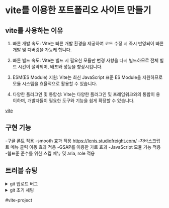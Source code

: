 # vite를 이용한 포트폴리오 사이트 만들기

## vite를 사용하는 이유

1. 빠른 개발 속도: Vite는 빠른 개발 환경을 제공하여 코드 수정 시 즉시 반영되어 빠른 개발 및 디버깅을 가능케 합니다.

2. 빠른 빌드 속도: Vite는 빌드 시 필요한 모듈만 변경 사항을 다시 빌드하므로 전체 빌드 시간이 절약되며, 배포와 성능을 향상시킵니다.

3. ESM(ES Module) 지원: Vite는 최신 JavaScript 표준 ES Module을 지원하므로 모듈 시스템을 효율적으로 활용할 수 있습니다.

4. 다양한 플러그인 및 통합성: Vite는 다양한 플러그인 및 프레임워크와의 통합이 용이하며, 개발자들이 필요한 도구와 기능을 쉽게 확장할 수 있습니다.

[vite](https://ko.vitejs.dev/guide/)  



## 구현 기능
-구글 폰트 적용
-smooth 효과 적용 https://lenis.studiofreight.com/
-자바스크립트 메뉴 클릭 이동 효과 적용
-GSAP를 이용한 가로 효과
-JavaScript 모듈 기능 적용
-웹표준 준수를 위한 스킵 메뉴 및 aria, role 적용


## 트러블 슈팅
<details>
<summary>git 업로드 버그</summary>
- 403 에러(GitHub 리포지토리에 대한 권한 부족 및 권한 문제)<br>
1. git remote set-url origin https://kiwowki@github.com/kiwowki/vite-project.git (참고: https://beagle-dev.tistory.com/244)<br>
2. 자격 증명 관리자에서 권한 이름 변경하기
</details>
<details> 
<summary>git 초기 세팅</summary>

- node_modules 설치<br>
-> `npm i`

- lenis 설치<br>
-> `npm i @studio-freight/lenis`
</details>


#vite-project